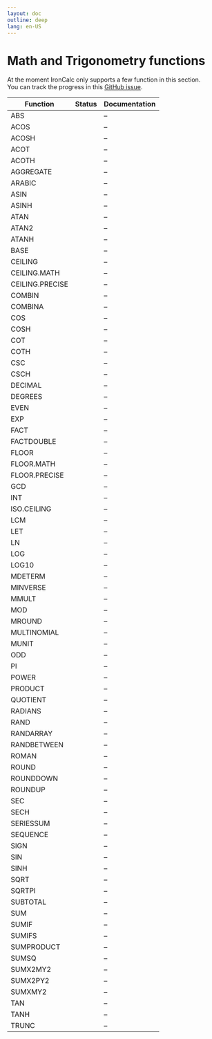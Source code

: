 ```yaml
---
layout: doc
outline: deep
lang: en-US
---
```


# Math and Trigonometry functions

At the moment IronCalc only supports a few function in this section.  
You can track the progress in this [GitHub issue](https://github.com/ironcalc/IronCalc/issues/54).

| Function        | Status                                         | Documentation |
| --------------- | ---------------------------------------------- | ------------- |
| ABS             | <Badge type="tip" text="Available" />          | –             |
| ACOS            | <Badge type="tip" text="Available" />          | –             |
| ACOSH           | <Badge type="tip" text="Available" />          | –             |
| ACOT            | <Badge type="info" text="Not available yet" /> | –             |
| ACOTH           | <Badge type="info" text="Not available yet" /> | –             |
| AGGREGATE       | <Badge type="info" text="Not available yet" /> | –             |
| ARABIC          | <Badge type="info" text="Not available yet" /> | –             |
| ASIN            | <Badge type="tip" text="Available" />          | –             |
| ASINH           | <Badge type="tip" text="Available" />          | –             |
| ATAN            | <Badge type="tip" text="Available" />          | –             |
| ATAN2           | <Badge type="tip" text="Available" />          | –             |
| ATANH           | <Badge type="tip" text="Available" />          | –             |
| BASE            | <Badge type="info" text="Not available yet" /> | –             |
| CEILING         | <Badge type="info" text="Not available yet" /> | –             |
| CEILING.MATH    | <Badge type="info" text="Not available yet" /> | –             |
| CEILING.PRECISE | <Badge type="info" text="Not available yet" /> | –             |
| COMBIN          | <Badge type="info" text="Not available yet" /> | –             |
| COMBINA         | <Badge type="info" text="Not available yet" /> | –             |
| COS             | <Badge type="tip" text="Available" />          | –             |
| COSH            | <Badge type="tip" text="Available" />          | –             |
| COT             | <Badge type="info" text="Not available yet" /> | –             |
| COTH            | <Badge type="info" text="Not available yet" /> | –             |
| CSC             | <Badge type="info" text="Not available yet" /> | –             |
| CSCH            | <Badge type="info" text="Not available yet" /> | –             |
| DECIMAL         | <Badge type="info" text="Not available yet" /> | –             |
| DEGREES         | <Badge type="info" text="Not available yet" /> | –             |
| EVEN            | <Badge type="info" text="Not available yet" /> | –             |
| EXP             | <Badge type="info" text="Not available yet" /> | –             |
| FACT            | <Badge type="info" text="Not available yet" /> | –             |
| FACTDOUBLE      | <Badge type="info" text="Not available yet" /> | –             |
| FLOOR           | <Badge type="info" text="Not available yet" /> | –             |
| FLOOR.MATH      | <Badge type="info" text="Not available yet" /> | –             |
| FLOOR.PRECISE   | <Badge type="info" text="Not available yet" /> | –             |
| GCD             | <Badge type="info" text="Not available yet" /> | –             |
| INT             | <Badge type="info" text="Not available yet" /> | –             |
| ISO.CEILING     | <Badge type="info" text="Not available yet" /> | –             |
| LCM             | <Badge type="info" text="Not available yet" /> | –             |
| LET             | <Badge type="info" text="Not available yet" /> | –             |
| LN              | <Badge type="info" text="Not available yet" /> | –             |
| LOG             | <Badge type="info" text="Not available yet" /> | –             |
| LOG10           | <Badge type="info" text="Not available yet" /> | –             |
| MDETERM         | <Badge type="info" text="Not available yet" /> | –             |
| MINVERSE        | <Badge type="info" text="Not available yet" /> | –             |
| MMULT           | <Badge type="info" text="Not available yet" /> | –             |
| MOD             | <Badge type="info" text="Not available yet" /> | –             |
| MROUND          | <Badge type="info" text="Not available yet" /> | –             |
| MULTINOMIAL     | <Badge type="info" text="Not available yet" /> | –             |
| MUNIT           | <Badge type="info" text="Not available yet" /> | –             |
| ODD             | <Badge type="info" text="Not available yet" /> | –             |
| PI              | <Badge type="info" text="Not available yet" /> | –             |
| POWER           | <Badge type="tip" text="Available" />          | –             |
| PRODUCT         | <Badge type="tip" text="Available" />          | –             |
| QUOTIENT        | <Badge type="info" text="Not available yet" /> | –             |
| RADIANS         | <Badge type="info" text="Not available yet" /> | –             |
| RAND            | <Badge type="tip" text="Available" />          | –             |
| RANDARRAY       | <Badge type="info" text="Not available yet" /> | –             |
| RANDBETWEEN     | <Badge type="tip" text="Available" />          | –             |
| ROMAN           | <Badge type="info" text="Not available yet" /> | –             |
| ROUND           | <Badge type="tip" text="Available" />          | –             |
| ROUNDDOWN       | <Badge type="tip" text="Available" />          | –             |
| ROUNDUP         | <Badge type="tip" text="Available" />          | –             |
| SEC             | <Badge type="info" text="Not available yet" /> | –             |
| SECH            | <Badge type="info" text="Not available yet" /> | –             |
| SERIESSUM       | <Badge type="info" text="Not available yet" /> | –             |
| SEQUENCE        | <Badge type="info" text="Not available yet" /> | –             |
| SIGN            | <Badge type="info" text="Not available yet" /> | –             |
| SIN             | <Badge type="tip" text="Available" />          | –             |
| SINH            | <Badge type="tip" text="Available" />          | –             |
| SQRT            | <Badge type="tip" text="Available" />          | –             |
| SQRTPI          | <Badge type="info" text="Not available yet" /> | –             |
| SUBTOTAL        | <Badge type="info" text="Not available yet" /> | –             |
| SUM             | <Badge type="tip" text="Available" />          | –             |
| SUMIF           | <Badge type="tip" text="Available" />          | –             |
| SUMIFS          | <Badge type="info" text="Not available yet" /> | –             |
| SUMPRODUCT      | <Badge type="info" text="Not available yet" /> | –             |
| SUMSQ           | <Badge type="info" text="Not available yet" /> | –             |
| SUMX2MY2        | <Badge type="info" text="Not available yet" /> | –             |
| SUMX2PY2        | <Badge type="info" text="Not available yet" /> | –             |
| SUMXMY2         | <Badge type="info" text="Not available yet" /> | –             |
| TAN             | <Badge type="tip" text="Available" />          | –             |
| TANH            | <Badge type="tip" text="Available" />          | –             |
| TRUNC           | <Badge type="info" text="Not available yet" /> | –             |
